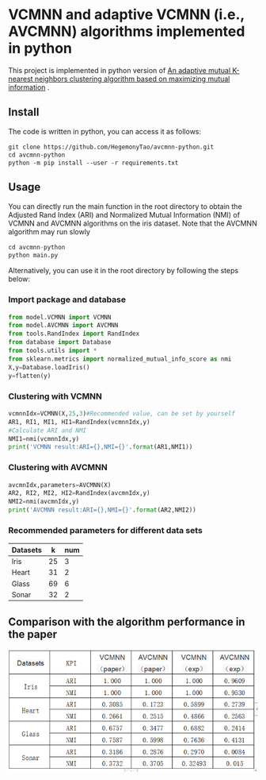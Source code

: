 # VCMNN and adaptive VCMNN (i.e., AVCMNN) algorithms implemented in python

This project is implemented in python version of [An adaptive mutual K-nearest neighbors clustering algorithm based on maximizing mutual information](https://www.sciencedirect.com/science/article/pii/S003132032200752X) .

## Install

The code is written in python, you can access it as follows:

```
git clone https://github.com/HegemonyTao/avcmnn-python.git
cd avcmnn-python
python -m pip install --user -r requirements.txt
```

## Usage

You can directly run the main function in the root directory to obtain the Adjusted Rand Index (ARI) and Normalized Mutual Information (NMI) of VCMNN and AVCMNN algorithms on the iris dataset. Note that the AVCMNN algorithm may run slowly

```python
cd avcmnn-python
python main.py
```

Alternatively, you can use it in the root directory by following the steps below:

### Import package and database

```python
from model.VCMNN import VCMNN
from model.AVCMNN import AVCMNN
from tools.RandIndex import RandIndex
from database import Database
from tools.utils import *
from sklearn.metrics import normalized_mutual_info_score as nmi
X,y=Database.loadIris()
y=flatten(y)
```

### Clustering with VCMNN

```python
vcmnnIdx=VCMNN(X,25,3)#Recommended value, can be set by yourself
AR1, RI1, MI1, HI1=RandIndex(vcmnnIdx,y)
#Calculate ARI and NMI
NMI1=nmi(vcmnnIdx,y)
print('VCMNN result:ARI={},NMI={}'.format(AR1,NMI1))
```

### Clustering with AVCMNN

```python
avcmnIdx,parameters=AVCMNN(X)
AR2, RI2, MI2, HI2=RandIndex(avcmnIdx,y)
NMI2=nmi(avcmnIdx,y)
print('AVCMNN result:ARI={},NMI={}'.format(AR2,NMI2))
```

### Recommended parameters for different data sets

| Datasets | k    | num  |
| -------- | ---- | ---- |
| Iris     | 25   | 3    |
| Heart    | 31   | 2    |
| Glass    | 69   | 6    |
| Sonar    | 32   | 2    |

## Comparison with the algorithm performance in the paper



<img src=".\performance.png" alt="performance" style="zoom:125%;" />

